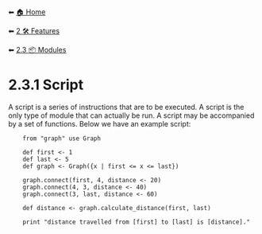 ⬅ [🏠 Home](../../README.md)

⬅ [2 🛠 Features](../README.md)

⬅ [2.3 📦 Modules](README.md)

# 2.3.1 Script

A script is a series of instructions that are to be executed. A script is the only type of module that can actually be
run. A script may be accompanied by a set of functions. Below we have an example script:

```
    from "graph" use Graph
    
    def first <- 1
    def last <- 5
    def graph <- Graph({x | first <= x <= last})
    
    graph.connect(first, 4, distance <- 20)
    graph.connect(4, 3, distance <- 40)
    graph.connect(3, last, distance <- 60)

    def distance <- graph.calculate_distance(first, last)
    
    print "distance travelled from [first] to [last] is [distance]."
```
